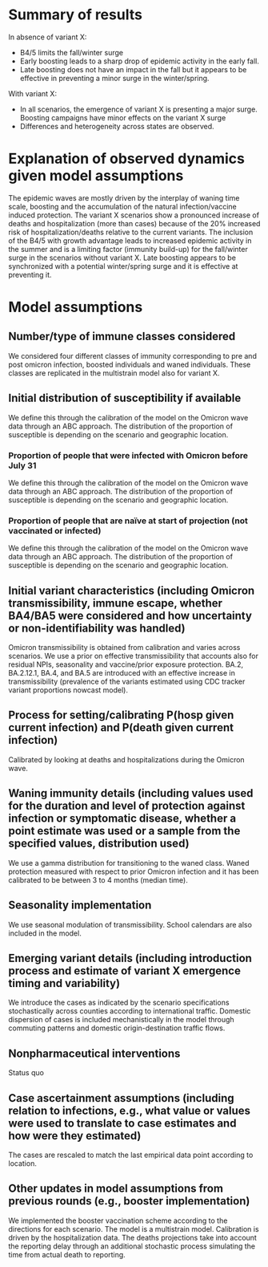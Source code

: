 # Summary of results
In absence of variant X:
- B4/5 limits the fall/winter surge
- Early boosting leads to a sharp drop of epidemic activity in the early fall.
- Late boosting does not have an impact in the fall but it appears to be effective in preventing a minor surge in the winter/spring.

With variant X: 
- In all scenarios, the emergence of variant X is presenting a major surge. Boosting campaigns have minor effects on the variant X surge
- Differences and heterogeneity across states are observed.  
 

# Explanation of observed dynamics given model assumptions
The epidemic waves are mostly driven by the interplay of waning time scale, boosting and the accumulation of the natural infection/vaccine induced protection.
The variant X scenarios show a pronounced increase of deaths and hospitalization (more than cases) because of the 20% increased risk of hospitalization/deaths relative to the current variants.
The inclusion of the B4/5 with growth advantage leads to increased epidemic activity in the summer and is a limiting factor (immunity build-up) for the fall/winter surge in the scenarios without variant X.
Late boosting appears to be synchronized with a potential winter/spring surge and it is effective at preventing it.


# Model assumptions
## Number/type of immune classes considered
We considered four different classes of immunity corresponding to pre and post omicron infection, boosted individuals and waned individuals. These classes are replicated in the multistrain model also for variant X.

## Initial distribution of susceptibility if available
We define this through the calibration of the model on the Omicron wave data through an ABC approach. The distribution of the proportion of susceptible is depending on the scenario and geographic location.

### Proportion of people that were infected with Omicron before July 31
We define this through the calibration of the model on the Omicron wave data through an ABC approach. The distribution of the proportion of susceptible is depending on the scenario and geographic location.

### Proportion of people that are naïve at start of projection (not vaccinated or infected)
We define this through the calibration of the model on the Omicron wave data through an ABC approach. The distribution of the proportion of susceptible is depending on the scenario and geographic location.



## Initial variant characteristics (including Omicron transmissibility, immune escape, whether BA4/BA5 were considered and how uncertainty or non-identifiability was handled) 
Omicron transmissibility is obtained from calibration and varies across scenarios. We use a prior on effective transmissibility that accounts also for residual NPIs, seasonality and vaccine/prior exposure protection. BA.2, BA.2.12.1, BA.4, and BA.5 are introduced with an effective increase in transmissibility (prevalence of the variants estimated using CDC tracker variant proportions nowcast model). 

## Process for setting/calibrating P(hosp given current infection) and P(death given current infection)
Calibrated by looking at deaths and hospitalizations during the Omicron wave.

## Waning immunity details (including values used for the duration and level of protection against infection or symptomatic disease, whether a point estimate was used or a sample from the specified values, distribution used)
We use a gamma distribution for transitioning to the waned class. Waned protection measured with respect to prior Omicron infection and it has been calibrated to be between 3 to 4 months (median time). 

## Seasonality implementation
We use seasonal modulation of transmissibility. School calendars are also included in the model.

## Emerging variant details (including introduction process and estimate of variant X emergence timing and variability)
We introduce the cases as indicated by the scenario specifications stochastically across counties according to international traffic. Domestic dispersion of cases is included mechanistically in the model through commuting patterns and domestic origin-destination traffic flows. 


## Nonpharmaceutical interventions 
Status quo


## Case ascertainment assumptions (including relation to infections, e.g., what value or values were used to translate to case estimates and how were they estimated)
The cases are rescaled to match the last empirical data point according to location. 

## Other updates in model assumptions from previous rounds (e.g., booster implementation)
We implemented the booster vaccination scheme according to the directions for each scenario. The model is a multistrain model. Calibration is driven by the hospitalization data. The deaths projections take into account the reporting delay through an additional stochastic process simulating the time from actual death to reporting. 